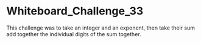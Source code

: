 # Whiteboard_Challenge_33

This challenge was to take an integer and an exponent, then take their sum add together the individual digits of the sum together.
